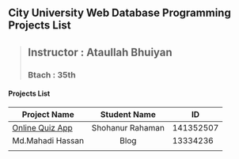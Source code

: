 **City University Web Database Programming Projects List**
------------------------------
> ## Instructor : Ataullah Bhuiyan
> ### Btach : 35th
 
#### Projects List


| Project Name        |              Student Name      |     ID       |
| -------------       |              :-------------:   | -------------|
| [Online Quiz App](https://github.com/shohan4556/CU-WDBP-Projects/tree/master/Projects/Online-Quiz)     | Shohanur Rahaman       | 141352507
| Md.Mahadi  Hassan   | Blog                   | 13334236
|                     |              |
